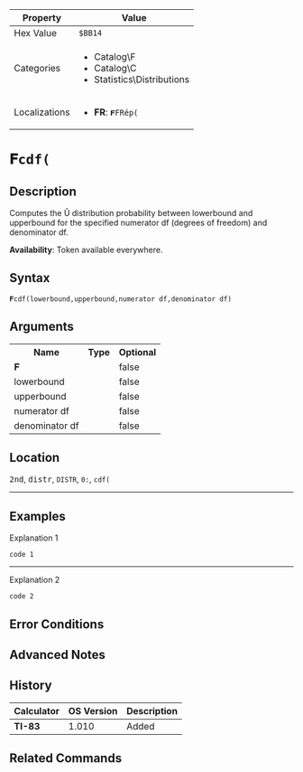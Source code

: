 | Property      | Value |
|---------------|-------|
| Hex Value     | `$BB14`|
| Categories    | <ul><li>Catalog\F</li><li>Catalog\C</li><li>Statistics\Distributions</li></ul> |
| Localizations | <ul><li><b>FR</b>: `𝐅FRép(`</li></ul> |

# `𝐅cdf(`

## Description
Computes the Û distribution probability between lowerbound and upperbound for the specified numerator df (degrees of freedom) and denominator df.


<b>Availability</b>: Token available everywhere.

## Syntax
`𝐅cdf(lowerbound,upperbound,numerator df,denominator df)`

## Arguments
<table>
<tr><th>Name</th><th>Type</th><th>Optional</th></tr>

<tr><td>𝐅</td><td></td><td>false</td></tr>

<tr><td>lowerbound</td><td></td><td>false</td></tr>

<tr><td>upperbound</td><td></td><td>false</td></tr>

<tr><td>numerator df</td><td></td><td>false</td></tr>

<tr><td>denominator df</td><td></td><td>false</td></tr>

</table>

## Location
<kbd>2nd</kbd>, <kbd>distr</kbd>, `DISTR`, `0:`, `cdf(`
<hr>

## Examples

Explanation 1
```ti-basic
code 1
```
---
Explanation 2
```ti-basic
code 2
```

## Error Conditions


## Advanced Notes


## History
| Calculator | OS Version | Description |
|------------|------------|-------------|
| <b>TI-83</b> | 1.010 | Added

## Related Commands

    
